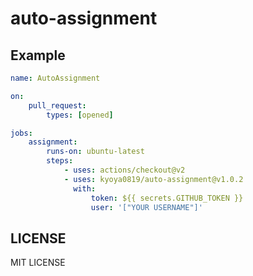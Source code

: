# auto-assignment

## Example

```yaml
name: AutoAssignment

on:
    pull_request:
        types: [opened]

jobs:
    assignment:
        runs-on: ubuntu-latest
        steps:
            - uses: actions/checkout@v2
            - uses: kyoya0819/auto-assignment@v1.0.2
              with:
                  token: ${{ secrets.GITHUB_TOKEN }}
                  user: '["YOUR USERNAME"]'
```

## LICENSE

MIT LICENSE
